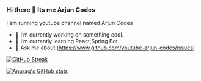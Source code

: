 ### Hi there 👋 Its me Arjun Codes


I am running youtube channel named Arjun Codes

- 🔭 I’m currently working on something cool.
- 🌱 I’m currently learning React,Spring Bot
- 💬 Ask me about (https://www.github.com/youtube-arjun-codes/issues)

[![GitHub Streak](http://github-readme-streak-stats.herokuapp.com?user=youtube-arjun-codes&theme=gruvbox&hide_border=true)](https://git.io/streak-stats)

[![Anurag's GitHub stats](https://github-readme-stats.vercel.app/api?username=youtube-arjun-codes&theme=gruvbox )](https://github.com/anuraghazra/github-readme-stats)
